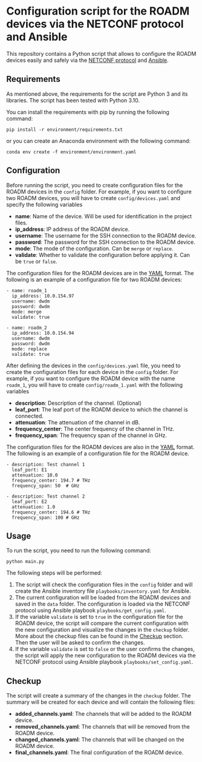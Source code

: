 # Configuration script for the ROADM devices via the NETCONF protocol and Ansible

This repository contains a Python script that allows to configure the ROADM devices easily and safely via
the [NETCONF protocol](https://en.wikipedia.org/wiki/NETCONF) and [Ansible](https://www.ansible.com/).

## Requirements

As mentioned above, the requirements for the script are Python 3 and its libraries. The script has been tested
with Python 3.10.

You can install the requirements with pip by running the following command:

    pip install -r environment/requirements.txt

or you can create an Anaconda environment with the following command:

    conda env create -f environment/environment.yaml

## Configuration

Before running the script, you need to create configuration files for the ROADM devices in the `config` folder.
For example, if you want to configure two ROADM devices, you will have to create `config/devices.yaml` and
specify the following variables

- **name**: Name of the device. Will be used for identification in the project files.
- **ip_address**: IP address of the ROADM device.
- **username**: The username for the SSH connection to the ROADM device.
- **password**: The password for the SSH connection to the ROADM device.
- **mode**: The mode of the configuration. Can be `merge` or `replace`.
- **validate**: Whether to validate the configuration before applying it. Can be `true` or `false`.

The configuration files for the ROADM devices are in the [YAML](https://en.wikipedia.org/wiki/YAML) format.
The following is an example of a configuration file for two ROADM devices:

    - name: roadm_1
      ip_address: 10.0.154.97
      username: dwdm
      password: dwdm
      mode: merge
      validate: true
    
    - name: roadm_2
      ip_address: 10.0.154.94
      username: dwdm
      password: dwdm
      mode: replace
      validate: true

After defining the devices in the `config/devices.yaml` file, you need to create the configuration files for
each device in the `config` folder. For example, if you want to configure the ROADM device with the name
`roadm_1`, you will have to create `config/roadm_1.yaml` with the following variables

- **description**: Description of the channel. (Optional)
- **leaf_port**: The leaf port of the ROADM device to which the channel is connected.
- **attenuation**: The attenuation of the channel in dB.
- **frequency_center**: The center frequency of the channel in THz.
- **frequency_span**: The frequency span of the channel in GHz.

The configuration files for the ROADM devices are also in the [YAML](https://en.wikipedia.org/wiki/YAML) format. The
following is an example of a configuration file for the ROADM device.

    - description: Test channel 1
      leaf_port: E1
      attenuation: 10.0
      frequency_center: 194.7 # THz
      frequency_span: 50  # GHz
    
    - description: Test channel 2
      leaf_port: E2
      attenuation: 1.0
      frequency_center: 194.6 # THz
      frequency_span: 100 # GHz

## Usage

To run the script, you need to run the following command:

    python main.py

The following steps will be performed:

1. The script will check the configuration files in the `config` folder and will create the Ansible inventory
   file `playbooks/inventory.yaml` for Ansible.
2. The current configuration will be loaded from the ROADM devices and saved in the `data` folder. The configuration
   is loaded via the NETCONF protocol using Ansible playbook `playbooks/get_config.yaml`.
3. If the variable `validate` is set to `true` in the configuration file for the ROADM device, the script will
   compare the current configuration with the new configuration and visualize the changes in the `checkup` folder. More
   about the checkup files can be found in the [Checkup](#checkup) section. Then the user will be asked to confirm
   the changes.
4. If the variable `validate` is set to `false` or the user confirms the changes, the script will apply the new
   configuration to the ROADM devices via the NETCONF protocol using Ansible playbook `playbooks/set_config.yaml`.

## Checkup

The script will create a summary of the changes in the `checkup` folder. The summary will be created for each
device and will contain the following files:

- **added_channels.yaml**: The channels that will be added to the ROADM device.
- **removed_channels.yaml**: The channels that will be removed from the ROADM device.
- **changed_channels.yaml**: The channels that will be changed on the ROADM device.
- **final_channels.yaml**: The final configuration of the ROADM device.


